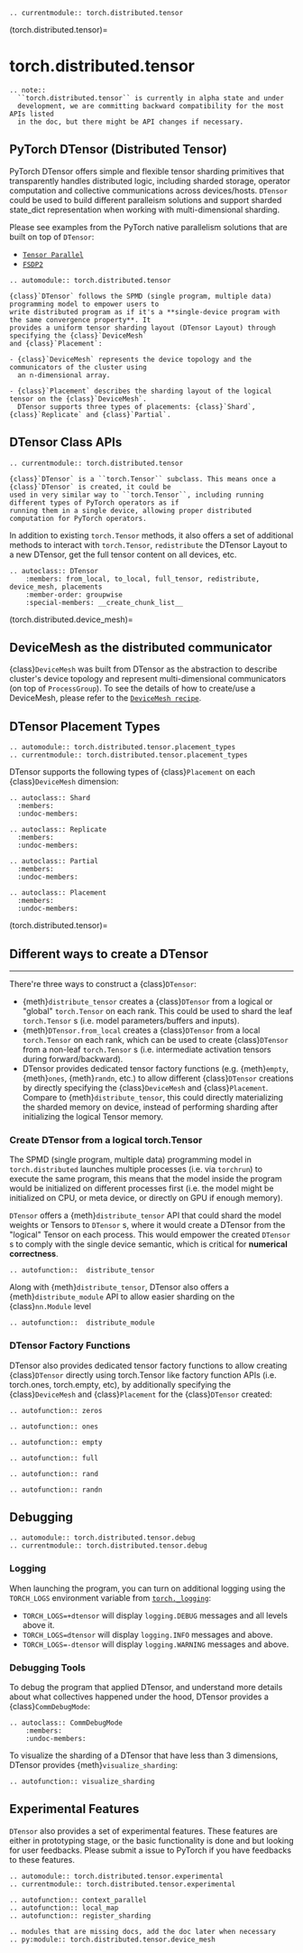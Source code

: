 ```{eval-rst}
.. currentmodule:: torch.distributed.tensor
```

(torch.distributed.tensor)=
# torch.distributed.tensor

```{eval-rst}
.. note::
  ``torch.distributed.tensor`` is currently in alpha state and under
  development, we are committing backward compatibility for the most APIs listed
  in the doc, but there might be API changes if necessary.
```

## PyTorch DTensor (Distributed Tensor)

PyTorch DTensor offers simple and flexible tensor sharding primitives that transparently handles distributed
logic, including sharded storage, operator computation and collective communications across devices/hosts.
`DTensor` could be used to build different paralleism solutions and support sharded state_dict representation
when working with multi-dimensional sharding.

Please see examples from the PyTorch native parallelism solutions that are built on top of `DTensor`:

* [`Tensor Parallel`](https://pytorch.org/docs/main/distributed.tensor.parallel.html)
* [`FSDP2`](https://github.com/pytorch/torchtitan/blob/main/docs/fsdp.md)

```{eval-rst}
.. automodule:: torch.distributed.tensor

{class}`DTensor` follows the SPMD (single program, multiple data) programming model to empower users to
write distributed program as if it's a **single-device program with the same convergence property**. It
provides a uniform tensor sharding layout (DTensor Layout) through specifying the {class}`DeviceMesh`
and {class}`Placement`:

- {class}`DeviceMesh` represents the device topology and the communicators of the cluster using
  an n-dimensional array.

- {class}`Placement` describes the sharding layout of the logical tensor on the {class}`DeviceMesh`.
  DTensor supports three types of placements: {class}`Shard`, {class}`Replicate` and {class}`Partial`.
```

## DTensor Class APIs

```{eval-rst}
.. currentmodule:: torch.distributed.tensor

{class}`DTensor` is a ``torch.Tensor`` subclass. This means once a {class}`DTensor` is created, it could be
used in very similar way to ``torch.Tensor``, including running different types of PyTorch operators as if
running them in a single device, allowing proper distributed computation for PyTorch operators.
```

In addition to existing `torch.Tensor` methods, it also offers a set of additional methods to interact with
`torch.Tensor`, `redistribute` the DTensor Layout to a new DTensor, get the full tensor content
on all devices, etc.

```{eval-rst}
.. autoclass:: DTensor
    :members: from_local, to_local, full_tensor, redistribute, device_mesh, placements
    :member-order: groupwise
    :special-members: __create_chunk_list__
```

(torch.distributed.device_mesh)=
## DeviceMesh as the distributed communicator

{class}`DeviceMesh` was built from DTensor as the abstraction to describe cluster's device topology and represent
multi-dimensional communicators (on top of `ProcessGroup`). To see the details of how to create/use a DeviceMesh,
please refer to the [`DeviceMesh recipe`](https://pytorch.org/tutorials/recipes/distributed_device_mesh.html).


## DTensor Placement Types

```{eval-rst}
.. automodule:: torch.distributed.tensor.placement_types
.. currentmodule:: torch.distributed.tensor.placement_types
```

DTensor supports the following types of {class}`Placement` on each {class}`DeviceMesh` dimension:

```{eval-rst}
.. autoclass:: Shard
  :members:
  :undoc-members:

.. autoclass:: Replicate
  :members:
  :undoc-members:

.. autoclass:: Partial
  :members:
  :undoc-members:

.. autoclass:: Placement
  :members:
  :undoc-members:
```

(torch.distributed.tensor)=
## Different ways to create a DTensor
---------------------------------------

There're three ways to construct a {class}`DTensor`:

  * {meth}`distribute_tensor` creates a {class}`DTensor` from a logical or "global" ``torch.Tensor`` on
    each rank. This could be used to shard the leaf ``torch.Tensor`` s (i.e. model parameters/buffers
    and inputs).
  * {meth}`DTensor.from_local` creates a {class}`DTensor` from a local ``torch.Tensor`` on each rank, which can
    be used to create {class}`DTensor` from a non-leaf ``torch.Tensor`` s (i.e. intermediate activation
    tensors during forward/backward).
  * DTensor provides dedicated tensor factory functions (e.g. {meth}`empty`, {meth}`ones`, {meth}`randn`, etc.)
    to allow different {class}`DTensor` creations by directly specifying the {class}`DeviceMesh` and
    {class}`Placement`. Compare to {meth}`distribute_tensor`, this could directly materializing the sharded memory
    on device, instead of performing sharding after initializing the logical Tensor memory.


### Create DTensor from a logical torch.Tensor


The SPMD (single program, multiple data) programming model in ``torch.distributed`` launches multiple processes
(i.e. via ``torchrun``) to execute the same program, this means that the model inside the program would be
initialized on different processes first (i.e. the model might be initialized on CPU, or meta device, or directly
on GPU if enough memory).

``DTensor`` offers a {meth}`distribute_tensor` API that could shard the model weights or Tensors to ``DTensor`` s,
where it would create a DTensor from the "logical" Tensor on each process. This would empower the created
``DTensor`` s to comply with the single device semantic, which is critical for **numerical correctness**.

```{eval-rst}
.. autofunction::  distribute_tensor
```

Along with {meth}`distribute_tensor`, DTensor also offers a {meth}`distribute_module` API to allow easier
sharding on the {class}`nn.Module` level

```{eval-rst}
.. autofunction::  distribute_module
```

### DTensor Factory Functions


DTensor also provides dedicated tensor factory functions to allow creating {class}`DTensor` directly
using torch.Tensor like factory function APIs (i.e. torch.ones, torch.empty, etc), by additionally
specifying the {class}`DeviceMesh` and {class}`Placement` for the {class}`DTensor` created:

```{eval-rst}
.. autofunction:: zeros

.. autofunction:: ones

.. autofunction:: empty

.. autofunction:: full

.. autofunction:: rand

.. autofunction:: randn
```

## Debugging

```{eval-rst}
.. automodule:: torch.distributed.tensor.debug
.. currentmodule:: torch.distributed.tensor.debug
```

### Logging

When launching the program, you can turn on additional logging using the `TORCH_LOGS` environment variable from
[`torch._logging`](https://pytorch.org/docs/main/logging.html#module-torch._logging):

* `TORCH_LOGS=+dtensor` will display `logging.DEBUG` messages and all levels above it.
* `TORCH_LOGS=dtensor` will display `logging.INFO` messages and above.
* `TORCH_LOGS=-dtensor` will display `logging.WARNING` messages and above.

### Debugging Tools

To debug the program that applied DTensor, and understand more details about what collectives happened under the
hood, DTensor provides a {class}`CommDebugMode`:

```{eval-rst}
.. autoclass:: CommDebugMode
    :members:
    :undoc-members:
```

To visualize the sharding of a DTensor that have less than 3 dimensions, DTensor provides {meth}`visualize_sharding`:

```{eval-rst}
.. autofunction:: visualize_sharding
```

## Experimental Features

`DTensor` also provides a set of experimental features. These features are either in prototyping stage, or the basic
functionality is done and but looking for user feedbacks. Please submit a issue to PyTorch if you have feedbacks to
these features.

```{eval-rst}
.. automodule:: torch.distributed.tensor.experimental
.. currentmodule:: torch.distributed.tensor.experimental

.. autofunction:: context_parallel
.. autofunction:: local_map
.. autofunction:: register_sharding
```

```{eval-rst}
.. modules that are missing docs, add the doc later when necessary
.. py:module:: torch.distributed.tensor.device_mesh
```